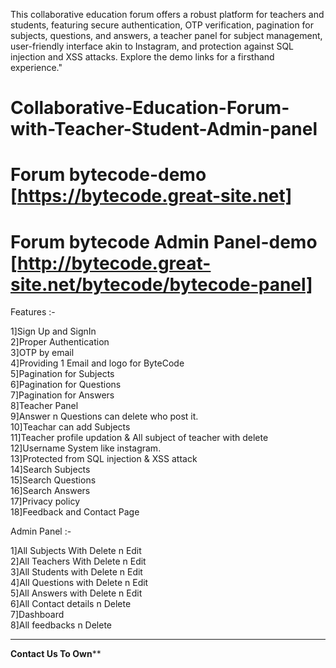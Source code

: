 This collaborative education forum offers a robust platform for teachers and students, featuring secure authentication, OTP verification, pagination for subjects, questions, and answers, a teacher panel for subject management, user-friendly interface akin to Instagram, and protection against SQL injection and XSS attacks. Explore the demo links for a firsthand experience."

# Collaborative-Education-Forum-with-Teacher-Student-Admin-panel

# Forum bytecode-demo [https://bytecode.great-site.net]

# Forum bytecode Admin Panel-demo [http://bytecode.great-site.net/bytecode/bytecode-panel]

Features :-

1]Sign Up and SignIn \
2]Proper Authentication \
3]OTP by email \
4]Providing 1 Email and logo for ByteCode \
5]Pagination for Subjects \
6]Pagination for Questions \
7]Pagination for Answers \
8]Teacher Panel \
9]Answer n Questions can delete who post it. \
10]Teachar can add Subjects \
11]Teacher profile updation & All subject of teacher with delete \
12]Username System like instagram. \
13]Protected from SQL injection & XSS attack \
14]Search Subjects \
15]Search Questions \
16]Search Answers \
17]Privacy policy \
18]Feedback and Contact Page 

Admin Panel :-

1]All Subjects With Delete n Edit \
2]All Teachers With Delete n Edit \
3]All Students with Delete n Edit \
4]All Questions with Delete n Edit \
5]All Answers with Delete n Edit \
6]All Contact details n Delete \
7]Dashboard \
8]All feedbacks n Delete 

****************************************************************************************************************
************************************************Contact Us To Own**************************************************




